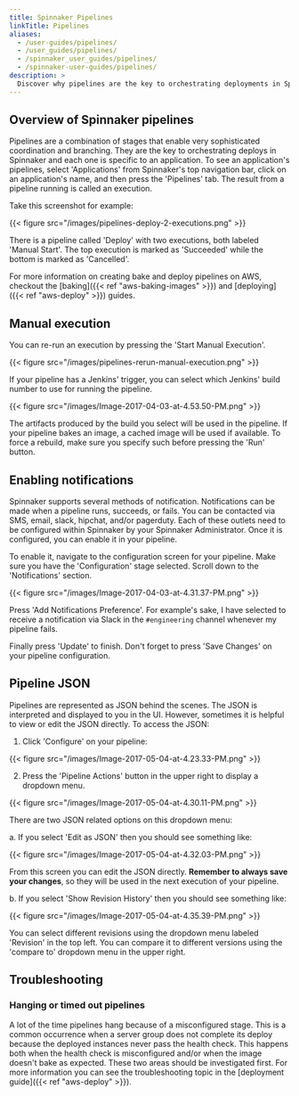 ```yaml
---
title: Spinnaker Pipelines
linkTitle: Pipelines
aliases:
  - /user-guides/pipelines/
  - /user_guides/pipelines/
  - /spinnaker_user_guides/pipelines/
  - /spinnaker-user-guides/pipelines/
description: >
  Discover why pipelines are the key to orchestrating deployments in Spinnaker.
---
```


## Overview of Spinnaker pipelines

Pipelines are a combination of stages that enable very sophisticated coordination and branching. They are the key to orchestrating deploys in Spinnaker and each one is specific to an application. To see an application's pipelines, select 'Applications' from Spinnaker's top navigation bar, click on an application's name, and then press the 'Pipelines' tab. The result from a pipeline running is called an execution.

Take this screenshot for example:

{{< figure src="/images/pipelines-deploy-2-executions.png" >}}

There is a pipeline called 'Deploy' with two executions, both labeled 'Manual Start'. The top execution is marked as 'Succeeded' while the bottom is marked as 'Cancelled'.

For more information on creating bake and deploy pipelines on AWS, checkout the [baking]({{< ref "aws-baking-images" >}}) and [deploying]({{< ref "aws-deploy" >}}) guides.


## Manual execution

You can re-run an execution by pressing the 'Start Manual Execution'.

{{< figure src="/images/pipelines-rerun-manual-execution.png" >}}

If your pipeline has a Jenkins' trigger, you can select which Jenkins' build number to use for running the pipeline.

{{< figure src="/images/Image-2017-04-03-at-4.53.50-PM.png" >}}

The artifacts produced by the build you select will be used in the pipeline. If your pipeline bakes an image, a cached image will be used if available. To force a rebuild, make sure you specify such before pressing the 'Run' button.


## Enabling notifications

Spinnaker supports several methods of notification. Notifications can be made when a pipeline runs, succeeds, or fails. You can be contacted via SMS, email, slack, hipchat, and/or pagerduty. Each of these outlets need to be configured within Spinnaker by your Spinnaker Administrator. Once it is configured, you can enable it in your pipeline.

To enable it, navigate to the configuration screen for your pipeline. Make sure you have the 'Configuration' stage selected. Scroll down to the 'Notifications' section.

{{< figure src="/images/Image-2017-04-03-at-4.31.37-PM.png" >}}

 Press 'Add Notifications Preference'. For example's sake, I have selected to receive a notification via Slack in the `#engineering` channel whenever my pipeline fails.

 Finally press 'Update' to finish. Don't forget to press 'Save Changes' on your pipeline configuration.


## Pipeline JSON

Pipelines are represented as JSON behind the scenes. The JSON is interpreted and displayed to you in the UI. However, sometimes it is helpful to view or edit the JSON directly. To access the JSON:

1. Click 'Configure' on your pipeline:

{{< figure src="/images/Image-2017-05-04-at-4.23.33-PM.png" >}}

2. Press the 'Pipeline Actions' button in the upper right to display a dropdown menu.

{{< figure src="/images/Image-2017-05-04-at-4.30.11-PM.png" >}}

There are two JSON related options on this dropdown menu:

a. If you select 'Edit as JSON' then you should see something like:

{{< figure src="/images/Image-2017-05-04-at-4.32.03-PM.png" >}}

From this screen you can edit the JSON directly. **Remember to always save your changes**, so they will be used in the next execution of your pipeline.

b. If you select 'Show Revision History' then you should see something like:

{{< figure src="/images/Image-2017-05-04-at-4.35.39-PM.png" >}}

You can select different revisions using the dropdown menu labeled 'Revision' in the top left. You can compare it to different versions using the 'compare to' dropdown menu in the upper right.


## Troubleshooting

### Hanging or timed out pipelines

A lot of the time pipelines hang because of a misconfigured stage. This is a common occurrence when a server group does not complete its deploy because the deployed instances never pass the health check. This happens both when the health check is misconfigured and/or when the image doesn't bake as expected. These two areas should be investigated first. For more information you can see the troubleshooting topic in the [deployment guide]({{< ref "aws-deploy" >}}).

